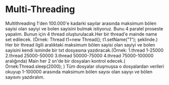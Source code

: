 # Multi-Threading
Multithreading 1'den 100.000'e kadarki sayılar arasında maksimum bölen sayisi olan sayiyi ve bolen sayisini bulmak istiyoruz. Bunu 4 paralel proseste yapalım. Bunun için 4 thread oluşturulacak.Her bir thread'e mainde name set edilecek. (Örnek: Thread t1=new Thread(); t1.setName("1"); şeklinde.)  Her bir thread ilgili aralıktaki maksimum bölen sayisi olan sayiyi ve bolen sayisini kendi isminde bir txt dosyasına yazdıracak.(Örnek: 1.thread 1-25000 2.thread 25000-50000 3.thread 50000-75000 4.thread 75000-100000 aralığında)  Main her 2 sn'de bir dosyaları kontrol edecek.( Örnek:Thread.sleep(2000); ) Tüm dosyalar oluşmuşsa o dosyalardan verileri okuyup 1-100000 arasında maksimum bölen sayısı olan sayıyı ve bölen sayısını yazdıralım.
